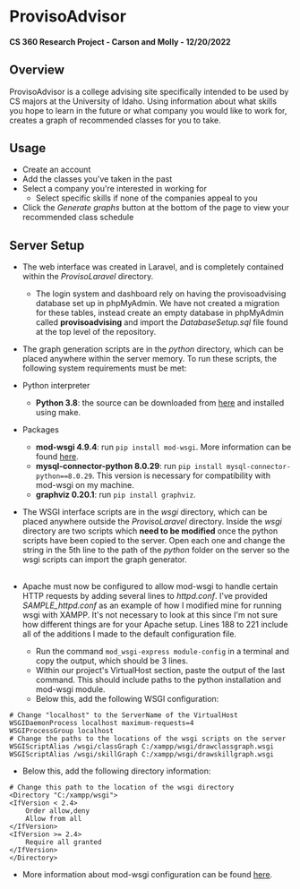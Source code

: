 # ProvisoAdvisor  

#### CS 360 Research Project - Carson and Molly - 12/20/2022
  
## Overview  
  
ProvisoAdvisor is a college advising site specifically intended to be used by CS majors at the University of Idaho. Using information about what skills you hope to learn in the future or what company you would like to work for, creates a graph of recommended classes for you to take.  
  
## Usage  
  
- Create an account 
- Add the classes you've taken in the past
- Select a company you're interested in working for
  - Select specific skills if none of the companies appeal to you
- Click the *Generate graphs* button at the bottom of the page to view your recommended class schedule  
  
## Server Setup  
  
- The web interface was created in Laravel, and is completely contained within the *ProvisoLaravel* directory.  
  - The login system and dashboard rely on having the provisoadvising database set up in phpMyAdmin. We have not created a migration for these tables, instead create an empty database in phpMyAdmin called **provisoadvising** and import the *DatabaseSetup.sql* file found at the top level of the repository.
&nbsp;  
  
- The graph generation scripts are in the *python* directory, which can be placed anywhere within the server memory. To run these scripts, the following system requirements must be met:
- Python interpreter
  - **Python 3.8**: the source can be downloaded from [here](https://www.python.org/downloads/release/python-3816/) and installed using make.
- Packages
  - **mod-wsgi 4.9.4**: run `pip install mod-wsgi`. More information can be found [here](https://pypi.org/project/mod-wsgi/).
  - **mysql-connector-python 8.0.29**: run `pip install mysql-connector-python==8.0.29`. This version is necessary for compatibility with mod-wsgi on my machine.
  - **graphviz 0.20.1**: run `pip install graphviz`.
&nbsp;  
  
- The WSGI interface scripts are in the *wsgi* directory, which can be placed anywhere outside the *ProvisoLaravel* directory. Inside the *wsgi* directory are two scripts which **need to be modified** once the python scripts have been copied to the server. Open each one and change the string in the 5th line to the path of the *python* folder on the server so the wsgi scripts can import the graph generator.  
&nbsp;  
  
- Apache must now be configured to allow mod-wsgi to handle certain HTTP requests by adding several lines to *httpd.conf*. I've provided *SAMPLE_httpd.conf* as an example of how I modified mine for running wsgi with XAMPP. It's not necessary to look at this since I'm not sure how different things are for your Apache setup. Lines 188 to 221 include all of the additions I made to the default configuration file.
  - Run the command `mod_wsgi-express module-config` in a terminal and copy the output, which should be 3 lines.  
  - Within our project's VirtualHost section, paste the output of the last command. This should include paths to the python installation and mod-wsgi module.
  - Below this, add the following WSGI configuration:  
```
# Change "localhost" to the ServerName of the VirtualHost  
WSGIDaemonProcess localhost maximum-requests=4  
WSGIProcessGroup localhost  
# Change the paths to the locations of the wsgi scripts on the server  
WSGIScriptAlias /wsgi/classGraph C:/xampp/wsgi/drawclassgraph.wsgi  
WSGIScriptAlias /wsgi/skillGraph C:/xampp/wsgi/drawskillgraph.wsgi
```
  - Below this, add the following directory information:  
```
# Change this path to the location of the wsgi directory  
<Directory "C:/xampp/wsgi">  
<IfVersion < 2.4>  
    Order allow,deny  
    Allow from all  
</IfVersion>  
<IfVersion >= 2.4>  
    Require all granted  
</IfVersion>  
</Directory>
```
  - More information about mod-wsgi configuration can be found [here](https://modwsgi.readthedocs.io/en/develop/configuration.html).
